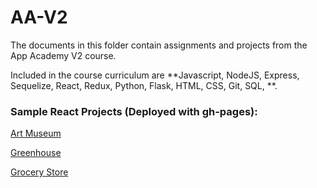 # AA-V2

The documents in this folder contain assignments and projects from the App Academy V2 course.

Included in the course curriculum are **Javascript, NodeJS, Express, Sequelize, React, Redux, Python, Flask, HTML, CSS, Git, SQL, **.

### Sample React Projects (Deployed with gh-pages):

[Art Museum](https://ericwongcv.github.io/art-museum/)

[Greenhouse](https://ericwongcv.github.io/react-greenhouse/)

[Grocery Store](https://ericwongcv.github.io/react-redux-grocery-store/)

